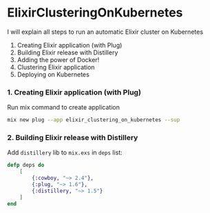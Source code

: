 # ElixirClusteringOnKubernetes

I will explain all steps to run an automatic Elixir cluster on Kubernetes

1. Creating Elixir application (with Plug)
2. Building Elixir release with Distillery
3. Adding the power of Docker!
4. Clustering Elixir application
5. Deploying on Kubernetes



### 1. Creating Elixir application (with Plug)

Run mix command to create application
```bash
mix new plug --app elixir_clustering_on_kubernetes --sup
```



### 2. Building Elixir release with Distillery

Add `distillery` lib to `mix.exs` in `deps` list:
```elixir
defp deps do
	[
		{:cowboy, "~> 2.4"},
		{:plug, "~> 1.6"},
		{:distillery, "~> 1.5"}
	]
end
```
